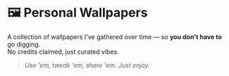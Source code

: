 # 🖼️ Personal Wallpapers

A collection of wallpapers I've gathered over time — so **you don't have to** go digging.  
No credits claimed, just curated vibes.

> *Use 'em, tweak 'em, share 'em. Just enjoy.*
